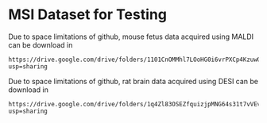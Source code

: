 # MSI Dataset for Testing

Due to space limitations of github, mouse fetus data acquired using MALDI can be download in 

    https://drive.google.com/drive/folders/1101CnOMMhl7LOoHG0i6vrPXCp4KzuwQu?usp=sharing

Due to space limitations of github, rat brain data acquired using DESI can be download in 

    https://drive.google.com/drive/folders/1q4Zl83OSEZfquizjpMNG64s31t7vVEv9?usp=sharing
